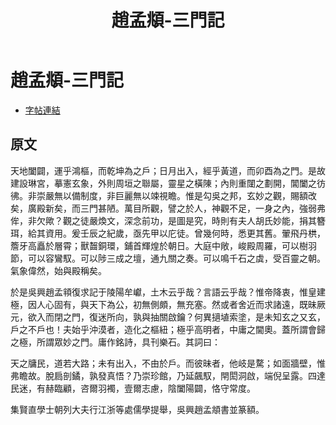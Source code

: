﻿---
title: '趙孟頫-三門記'
tags: ['趙孟頫', '墨跡', '楷書']
order: 11
---
# 趙孟頫-三門記
* [字帖連結](https://openmuseum.tw/muse/digi_object/3f8e7f97fb02a4df8b9b60305b781dcc)

## 原文
天地闔闢，運乎鴻樞，而乾坤為之戶；日月出入，經乎黃道，而卯酉為之門。是故建設琳宮，摹憲玄象，外則周垣之聯屬，靈星之橫陳；內則重闥之劃開，閶闔之彷彿。非崇嚴無以備制度，非巨麗無以竦視瞻。惟是勾吳之邦，玄妙之觀，賜額改矣，廣殿新矣，而三門甚陋。萬目所觀，譬之於人，神觀不足，一身之內，強弱弗侔，非欠歟？觀之徒嚴煥文，深念前功，是圖是究，時則有夫人胡氏妙能，捐其簪珥，給其資用。爰壬辰之紀歲，亟先甲以庀徒。曾幾何時，悉更其舊。翬飛丹栱，簷牙高矗於層霄；獸齧銅環，鋪首輝煌於朝日。大庭中敞，峻殿周羅，可以樹羽節，可以容鸞馭。可以陟三成之壇，通九關之奏。可以鳴千石之虡，受百靈之朝。氣象偉然，始與殿稱矣。

於是吳興趙孟頖復求記于陵陽牟巘，土木云乎哉？言語云乎哉？惟帝降衷，惟皇建極，因人心固有，與天下為公，初無側頗，無充塞。然或者舍近而求諸遠，既昧厥元，欲入而閉之門，復迷所向，孰與抽關啟鑰？何異擿埴索塗，是未知玄之又玄，戶之不戶也！夫始乎沖漠者，造化之樞紐；極乎高明者，中庸之閫奧。蓋所謂會歸之極，所謂眾妙之門。庸作銘詩，具刊樂石。其詞曰：

天之牗民，道若大路；未有出入，不由於戶。而彼昧者，他岐是騖；如面牆壁，惟弗瞻故。脫扃剖鐍，孰發真悟？乃崇珍館，乃延飆馭，閈閎洞啟，端倪呈露。四達民迷，有赫臨顧，咨爾羽襡，壹爾志慮，陰闔陽闢，恪守常度。

集賢直學士朝列大夫行江浙等處儒學提舉，吳興趙孟頫書並篆額。
